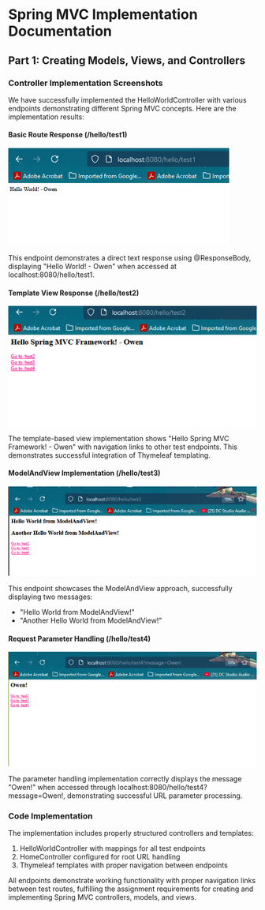 # Spring MVC Implementation Documentation 
## Part 1: Creating Models, Views, and Controllers

### Controller Implementation Screenshots
We have successfully implemented the HelloWorldController with various endpoints demonstrating different Spring MVC concepts. Here are the implementation results:

#### Basic Route Response (/hello/test1)
![Test 1 Endpoint](test1.png)

This endpoint demonstrates a direct text response using @ResponseBody, displaying "Hello World! - Owen" when accessed at localhost:8080/hello/test1.

#### Template View Response (/hello/test2)
![Test 2 Endpoint](test2.png)

The template-based view implementation shows "Hello Spring MVC Framework! - Owen" with navigation links to other test endpoints. This demonstrates successful integration of Thymeleaf templating.

#### ModelAndView Implementation (/hello/test3)
![Test 3 Endpoint](test3.png)

This endpoint showcases the ModelAndView approach, successfully displaying two messages:
- "Hello World from ModelAndView!"
- "Another Hello World from ModelAndView!"

#### Request Parameter Handling (/hello/test4)
![Test 4 Endpoint](test4.png)

The parameter handling implementation correctly displays the message "Owen!" when accessed through localhost:8080/hello/test4?message=Owen!, demonstrating successful URL parameter processing.

### Code Implementation
The implementation includes properly structured controllers and templates:

1. HelloWorldController with mappings for all test endpoints
2. HomeController configured for root URL handling
3. Thymeleaf templates with proper navigation between endpoints

All endpoints demonstrate working functionality with proper navigation links between test routes, fulfilling the assignment requirements for creating and implementing Spring MVC controllers, models, and views.